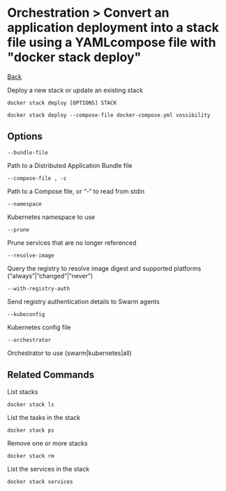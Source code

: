 # Orchestration > Convert​ ​an​ ​application​ ​deployment​ ​into​ ​a​ ​stack​ ​file​ ​using​ ​a​ ​YAML​ ​compose​ ​file​ ​with "docker​ ​stack​ ​deploy"

[Back](./ReadMe.md)

Deploy a new stack or update an existing stack

```
docker stack deploy [OPTIONS] STACK
```

```
docker stack deploy --compose-file docker-compose.yml vossibility
```

## Options
```
--bundle-file
```
Path to a Distributed Application Bundle file

```
--compose-file , -c
```
Path to a Compose file, or “-“ to read from stdin

```
--namespace
```
Kubernetes namespace to use

```
--prune
```
Prune services that are no longer referenced

```
--resolve-image
```

Query the registry to resolve image digest and supported platforms (“always”|”changed”|”never”)

```
--with-registry-auth
```
Send registry authentication details to Swarm agents

```
--kubeconfig
```
Kubernetes config file

```
--orchestrator
```
Orchestrator to use (swarm|kubernetes|all)


## Related Commands

List stacks
```
docker stack ls
```

List the tasks in the stack
```
docker stack ps
```

Remove one or more stacks
```
docker stack rm
```

List the services in the stack
```
docker stack services
```
